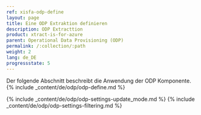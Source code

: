 ```yaml
---
ref: xisfa-odp-define
layout: page
title: Eine ODP Extraktion definieren
description: ODP Extracttion
product: xtract-is-for-azure
parent: Operational Data Provisioning (ODP)
permalink: /:collection/:path
weight: 2
lang: de_DE
progressstate: 5
---
```

Der folgende Abschnitt beschreibt die Anwendung der ODP Komponente.
{% include _content/de/odp/odp-define.md %}

{% include _content/de/odp/odp-settings-update_mode.md %} 
{% include _content/de/odp/odp-settings-filtering.md %}
